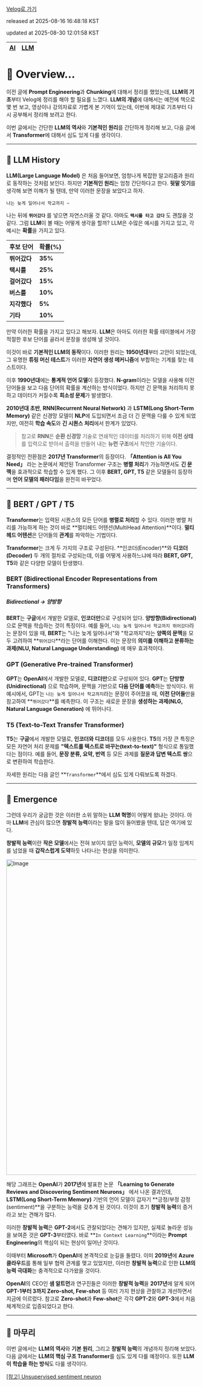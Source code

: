 [Velog로 가기](https://velog.io/@choi-hyk/LLM-Overview)

released at 2025-08-16 16:48:18 KST

updated at 2025-08-30 12:01:58 KST

|[AI](https://velog.io/tags/AI)|[LLM](https://velog.io/tags/LLM)|
|----|----|

# 📖 Overview...

이전 글에 **Prompt Engineering**과 **Chunking**에 대해서 정리를 했었는데, **LLM의 기초**부터 Velog에 정리를 해야 할 필요를 느꼈다. **LLM의 개념**에 대해서는 예전에 책으로 몇 번 보고, 영상이나 강의자료로 가볍게 본 기억이 있는데, 이번에 제대로 기초부터 다시 공부해서 정리해 보려고 한다.

이번 글에서는 간단한 **LLM의 역사**와 **기본적인 원리**를 간단하게 정리해 보고, 다음 글에서 **Transformer**에 대해서 심도 있게 다룰 생각이다.

---

## 📜 LLM History

**LLM(Large Language Model)** 은 처음 들어보면, 엄청나게 복잡한 알고리즘과 원리로 동작하는 것처럼 보인다. 하지만 **기본적인 원리**는 엄청 간단하다고 한다. **뒷말 잇기**를 생각해 보면 이해가 될 텐데, 만약 이러한 문장을 보았다고 하자.

`나는 늦게 일어나서 학교까지 ~`

나는 뒤에 **`뛰어갔다`** 를 넣으면 자연스러울 것 같다. 아마도 **`택시를 타고 갔다`** 도 괜찮을 것 같다. 그럼 **LLM**이 볼 때는 어떻게 생각을 할까? LLM은 수많은 예시를 가지고 있고, 각 예시는 **확률**을 가지고 있다.

| 후보 단어    | 확률(%)   |
| -------- | ------- |
| **뛰어갔다** | **35%** |
| **택시를**  | **25%** |
| **걸어갔다** | **15%** |
| **버스를**  | **10%** |
| **지각했다** | **5%**  |
| **기타**   | **10%** |

만약 이러한 확률을 가지고 있다고 해보자. **LLM**은 아마도 이러한 확률 테이블에서 가장 적절한 후보 단어를 골라서 문장을 생성해 낼 것이다.

이것이 바로 **기본적인 LLM의 동작**이다. 이러한 원리는 **1950년대**부터 고안이 되었는데, 그 유명한 **튜링 머신 테스트**가 이러한 **자연어 생성 메커니즘**에 부합하는 기계를 찾는 테스트이다.

이후 **1990년대**에는 **통계적 언어 모델**이 등장했다. **N-gram**이라는 모델을 사용해 이전 단어들을 보고 다음 단어의 확률을 계산하는 방식이었다. 하지만 긴 문맥을 처리하지 못하고 데이터가 커질수록 **희소성 문제**가 발생했다.

**2010년대 초반**, **RNN(Recurrent Neural Network)** 과 **LSTM(Long Short-Term Memory)** 같은 신경망 모델이 **NLP**에 도입되면서 조금 더 긴 문맥을 다룰 수 있게 되었지만, 여전히 **학습 속도**와 **긴 시퀀스 처리**에서 한계가 있었다.

> 참고로 **RNN**은 **순환 신경망** 기술로 연쇄적인 데이터를 처리하기 위해 **이전 상태**를 입력으로 받아서 출력을 만들어 내는 **뉴런 구조**에서 착안한 기술이다.

결정적인 전환점은 **2017년 Transformer**의 등장이다. **「Attention is All You Need」** 라는 논문에서 제안된 Transformer 구조는 **병렬 처리**가 가능하면서도 **긴 문맥**을 효과적으로 학습할 수 있게 했다. 그 이후 **BERT, GPT, T5** 같은 모델들이 등장하며 **언어 모델의 패러다임**을 완전히 바꾸었다.

---

## 🤖 BERT / GPT / T5

**Transformer**는 입력된 시퀀스의 모든 단어를 **병렬로 처리**할 수 있다. 이러한 병렬 처리를 가능하게 하는 것이 바로 **멀티헤드 어텐션(MultiHead Attention)**이다. **멀티헤드 어텐션**은 단어들의 **관계**를 파악하는 기법이다.

**Transformer**는 크게 두 가지의 구조로 구성된다. **인코더(Encoder)**와 **디코더(Decoder)** 두 개의 절차로 구성되는데, 이를 어떻게 사용하느냐에 따라 **BERT, GPT, T5**와 같은 다양한 모델이 탄생했다.

### BERT (Bidirectional Encoder Representations from Transformers)

##### Bidirectional → 양방향

**BERT**는 **구글**에서 개발한 모델로, **인코더만**으로 구성되어 있다. **양방향(Bidirectional)** 으로 문맥을 학습하는 것이 특징이다. 예를 들어, `나는 늦게 일어나서 학교까지 뛰어갔다`라는 문장이 있을 때, **BERT**는 "나는 늦게 일어나서"와 "학교까지"라는 **양쪽의 문맥**을 모두 고려하여 **`뛰어갔다`**라는 단어를 이해한다. 이는 문장의 **의미를 이해하고 분류하는 과제(NLU, Natural Language Understanding)** 에 매우 효과적이다.

### GPT (Generative Pre-trained Transformer)

**GPT**는 **OpenAI**에서 개발한 모델로, **디코더만**으로 구성되어 있다. **GPT**는 **단방향(Unidirectional)** 으로 학습하며, 문맥을 기반으로 **다음 단어를 예측**하는 방식이다. 위 예시에서, GPT는 `나는 늦게 일어나서 학교까지`라는 문장이 주어졌을 때, **이전 단어들**만을 참고하여 \*\*`뛰어갔다`\*\*를 예측한다. 이 구조는 새로운 문장을 **생성하는 과제(NLG, Natural Language Generation)** 에 뛰어나다.

### T5 (Text-to-Text Transfer Transformer)

**T5**는 **구글**에서 개발한 모델로, **인코더와 디코더**를 모두 사용한다. **T5**의 가장 큰 특징은 모든 자연어 처리 문제를 **"텍스트를 텍스트로 바꾸는(text-to-text)"** 형식으로 통일했다는 점이다. 예를 들어, **문장 분류, 요약, 번역** 등 모든 과제를 **질문과 답변 텍스트 쌍**으로 변환하여 학습한다.

자세한 원리는 다음 글인 **`Transformer`**에서 심도 있게 다뤄보도록 하겠다.

---

## 🌟 Emergence

그런데 우리가 궁금한 것은 이러한 소위 말하는 **LLM 혁명**이 어떻게 왔냐는 것이다. 아마 **LLM**에 관심이 많으면 **창발적 능력**이라는 말을 많이 들어봤을 텐데, 답은 여기에 있다.

**창발적 능력**이란 **작은 모델**에서는 전혀 보이지 않던 능력이, **모델의 규모**가 일정 임계치를 넘었을 때 **갑작스럽게 도약**하듯 나타나는 현상을 의미한다.

<img width="1129" height="833" alt="Image" src="https://github.com/user-attachments/assets/0f419745-167a-4a72-ad47-a56d8ed5341b" />  

해당 그래프는 **OpenAI**가 **2017년**에 발표한 논문 **「Learning to Generate Reviews and Discovering Sentiment Neurons」** 에서 나온 결과인데, **LSTM(Long Short-Term Memory)** 기반의 언어 모델이 갑자기 **긍정/부정 감정(sentiment)**을 구분하는 능력을 갖추게 된 것이다. 이것이 초기 **창발적 능력**의 증거라고 보는 견해가 많다.

이러한 **창발적 능력**은 **GPT-2**에서도 관찰되었다는 견해가 있지만, 실제로 놀라운 성능을 보여준 것은 **GPT-3**부터였다. 바로 **`In Context Learning`**이라는 **Prompt Engineering**의 핵심이 되는 현상이 일어난 것이다.

이때부터 **Microsoft**가 **OpenAI**에 본격적으로 눈길을 돌렸다. 이미 **2019년**에 **Azure 클라우드**를 통해 일부 협력 관계를 맺고 있었지만, 이러한 **창발적 능력**으로 인한 **LLM의 능력 극대화**는 충격적으로 다가왔을 것이다.

**OpenAI**의 CEO인 **샘 알트먼**과 연구진들은 이러한 **창발적 능력**을 **2017년**에 알게 되어 **GPT-1부터 3까지 Zero-shot, Few-shot** 등 여러 가지 현상을 관찰하고 개선하면서 지금에 이르렀다. 참고로 **Zero-shot**과 **Few-shot**은 각각 **GPT-2**와 **GPT-3**에서 처음 체계적으로 입증되었다고 한다.

---

## 📌 마무리
이번 글에서는 **LLM의 역사**와 **기본 원리**, 그리고 **창발적 능력**의 개념까지 정리해 보았다. 다음 글에서는 **LLM의 핵심 구조 Transformer**를 심도 있게 다룰 예정이다. 또한 **LLM이 학습을 하는 방식**도 다룰 생각이다.

[[참고] Unsupervised sentiment neuron](https://openai.com/index/unsupervised-sentiment-neuron/)
